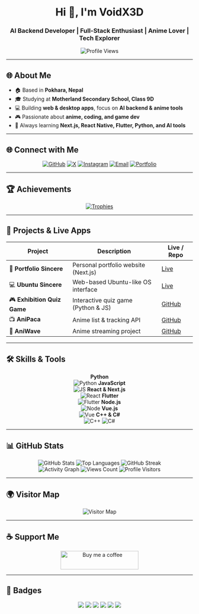 <h1 align="center">Hi 👋, I'm VoidX3D</h1>
<h3 align="center">AI Backend Developer | Full-Stack Enthusiast | Anime Lover | Tech Explorer</h3>

<p align="center">
  <img src="https://komarev.com/ghpvc/?username=voidx3d&label=Profile%20views&color=ffffff&style=flat" alt="Profile Views" />
</p>

---

## 🌐 About Me
- 🏠 Based in **Pokhara, Nepal**  
- 🎓 Studying at **Motherland Secondary School, Class 9D**  
- 💻 Building **web & desktop apps**, focus on **AI backend & anime tools**  
- 🎮 Passionate about **anime, coding, and game dev**  
- 🚀 Always learning **Next.js, React Native, Flutter, Python, and AI tools**  

---

## 🌐 Connect with Me
<p align="center">
  <a href="https://github.com/VoidX3D" target="_blank"><img src="https://img.shields.io/badge/GitHub-%23121011.svg?style=for-the-badge&logo=github&logoColor=white" alt="GitHub"/></a>
  <a href="https://x.com/VortexVoidX3D?s=09" target="_blank"><img src="https://img.shields.io/badge/X-%231DA1F2.svg?style=for-the-badge&logo=x&logoColor=white" alt="X"/></a>
  <a href="https://www.instagram.com/taste_of_lifezigsh=MTZ3NW5jNXA1NWF2dw==" target="_blank"><img src="https://img.shields.io/badge/Instagram-%23E4405F.svg?style=for-the-badge&logo=instagram&logoColor=white" alt="Instagram"/></a>
  <a href="mailto:playzspreston2@gmail.com" target="_blank"><img src="https://img.shields.io/badge/Email-%23D14836.svg?style=for-the-badge&logo=gmail&logoColor=white" alt="Email"/></a>
  <a href="https://VoidX3D.netlify.app" target="_blank"><img src="https://img.shields.io/badge/Portfolio-%2300D1B2.svg?style=for-the-badge&logo=google-chrome&logoColor=white" alt="Portfolio"/></a>
</p>

---

## 🏆 Achievements
<p align="center">
  <a href="https://github.com/ryo-ma/github-profile-trophy"><img src="https://github-profile-trophy.vercel.app/?username=voidx3d&theme=darkhub&margin-w=10&margin-h=10" alt="Trophies" /></a>
</p>

---

## 🚀 Projects & Live Apps
| Project | Description | Live / Repo |
|---------|-------------|-------------|
| 🌟 **Portfolio Sincere** | Personal portfolio website (Next.js) | [Live](https://portfolio-sincere.vercel.app/) |
| 💻 **Ubuntu Sincere** | Web-based Ubuntu-like OS interface | [Live](https://ubuntu-sincere.vercel.app/) |
| 🎮 **Exhibition Quiz Game** | Interactive quiz game (Python & JS) | [GitHub](https://github.com/VoidX3D/exhibition-quiz-prototype) |
| 📺 **AniPaca** | Anime list & tracking API | [GitHub](https://github.com/VoidX3D/anipaca) |
| 🌊 **AniWave** | Anime streaming project | [GitHub](https://github.com/VoidX3D/aniwave) |

---

## 🛠️ Skills & Tools
<p align="center">
  <b>Python</b> <br>
  <img src="https://img.shields.io/badge/Python-90%25-brightgreen" alt="Python"/>
  <b>JavaScript</b> <br>
  <img src="https://img.shields.io/badge/JavaScript-85%25-yellow" alt="JS"/>
  <b>React & Next.js</b> <br>
  <img src="https://img.shields.io/badge/React-80%25-blue" alt="React"/>
  <b>Flutter</b> <br>
  <img src="https://img.shields.io/badge/Flutter-75%25-blueviolet" alt="Flutter"/>
  <b>Node.js</b> <br>
  <img src="https://img.shields.io/badge/Node.js-70%25-green" alt="Node"/>
  <b>Vue.js</b> <br>
  <img src="https://img.shields.io/badge/Vue.js-65%25-brightgreen" alt="Vue"/>
  <b>C++ & C#</b> <br>
  <img src="https://img.shields.io/badge/C++-60%25-blue" alt="C++"/>
  <img src="https://img.shields.io/badge/C#-60%25-blue" alt="C#"/>
</p>

---

## 📊 GitHub Stats
<p align="center">
  <img src="https://github-readme-stats.vercel.app/api?username=voidx3d&show_icons=true&count_private=true&theme=dark&hide_title=false" alt="GitHub Stats" />
  <img src="https://github-readme-stats.vercel.app/api/top-langs/?username=voidx3d&layout=compact&theme=dark" alt="Top Languages" />
  <img src="https://github-readme-streak-stats.herokuapp.com/?user=voidx3d&theme=dark" alt="GitHub Streak" />
  <br>
  <img src="https://github-readme-activity-graph.vercel.app/graph?username=voidx3d&theme=react-dark&area=true" alt="Activity Graph"/>
  <img src="https://github-readme-views.vercel.app/views/?username=voidx3d&count_private=true&theme=dark" alt="Views Count"/>
  <img src="https://github-readme-profile-views.vercel.app/api?username=voidx3d&theme=dark" alt="Profile Visitors"/>
</p>

---

## 🌍 Visitor Map
<p align="center">
  <img src="https://github.com/VoidX3D/VoidX3D/blob/main/visitor-map.svg" alt="Visitor Map" />
</p>

---

## ☕ Support Me
<p align="center">
  <a href="https://www.buymeacoffee.com/prestonpla"> 
    <img src="https://cdn.buymeacoffee.com/buttons/v2/default-yellow.png" height="50" width="210" alt="Buy me a coffee"/>
  </a>
</p>

---

## 🏅 Badges
<p align="center">
  <img src="https://img.shields.io/badge/Top%20Languages-Python%2C%20JS-blue?style=for-the-badge&logo=python" />
  <img src="https://img.shields.io/badge/Top%20Repo-AniPaca-orange?style=for-the-badge&logo=github" />
  <img src="https://img.shields.io/badge/Contribution%20Level-High-green?style=for-the-badge&logo=github" />
  <img src="https://img.shields.io/badge/FrontEnd-React%20%26%20Next.js-blueviolet?style=for-the-badge&logo=react" />
  <img src="https://img.shields.io/badge/Backend-Python%2C%20Node.js-brightgreen?style=for-the-badge&logo=python" />
  <img src="https://img.shields.io/badge/AI%20Backend-Active-red?style=for-the-badge&logo=openai" />
</p>
